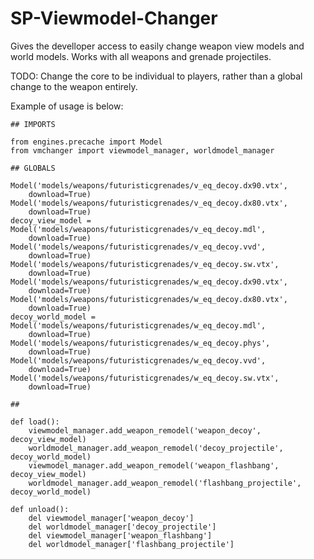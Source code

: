# SP-Viewmodel-Changer
Gives the develloper access to easily change weapon view models and world models. Works with all weapons and grenade projectiles.

TODO: Change the core to be individual to players, rather than a global change to the weapon entirely.

Example of usage is below:

```
## IMPORTS

from engines.precache import Model
from vmchanger import viewmodel_manager, worldmodel_manager

## GLOBALS

Model('models/weapons/futuristicgrenades/v_eq_decoy.dx90.vtx',
	download=True)
Model('models/weapons/futuristicgrenades/v_eq_decoy.dx80.vtx',
	download=True)
decoy_view_model = Model('models/weapons/futuristicgrenades/v_eq_decoy.mdl',
	download=True)
Model('models/weapons/futuristicgrenades/v_eq_decoy.vvd',
	download=True)
Model('models/weapons/futuristicgrenades/v_eq_decoy.sw.vtx',
	download=True)
Model('models/weapons/futuristicgrenades/w_eq_decoy.dx90.vtx',
	download=True)
Model('models/weapons/futuristicgrenades/w_eq_decoy.dx80.vtx',
	download=True)
decoy_world_model = Model('models/weapons/futuristicgrenades/w_eq_decoy.mdl',
	download=True)
Model('models/weapons/futuristicgrenades/w_eq_decoy.phys',
	download=True)
Model('models/weapons/futuristicgrenades/w_eq_decoy.vvd',
	download=True)
Model('models/weapons/futuristicgrenades/w_eq_decoy.sw.vtx',
	download=True)

##

def load():
	viewmodel_manager.add_weapon_remodel('weapon_decoy', decoy_view_model)
	worldmodel_manager.add_weapon_remodel('decoy_projectile', decoy_world_model)
	viewmodel_manager.add_weapon_remodel('weapon_flashbang', decoy_view_model)
	worldmodel_manager.add_weapon_remodel('flashbang_projectile', decoy_world_model)

def unload():
	del viewmodel_manager['weapon_decoy']
	del worldmodel_manager['decoy_projectile']
	del viewmodel_manager['weapon_flashbang']
	del worldmodel_manager['flashbang_projectile']
```
